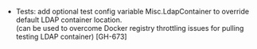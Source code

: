 * Tests: add optional test config variable Misc.LdapContainer to override default LDAP container location.  
  (can be used to overcome Docker registry throttling issues for pulling testing LDAP container) [GH-673]
